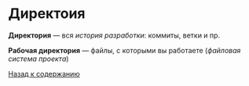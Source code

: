 # Директоия

**Директория** — вся *история разработки*: коммиты, ветки и пр.

**Рабочая директория** — файлы, с которыми вы работаете (*файловая система проекта*)


[Назад к содержанию](readme.md)